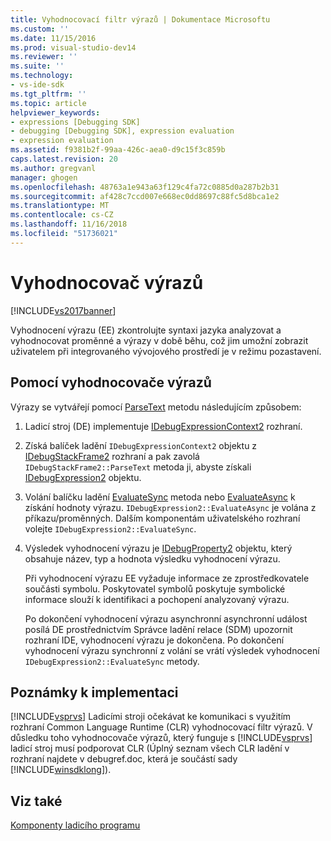 ```yaml
---
title: Vyhodnocovací filtr výrazů | Dokumentace Microsoftu
ms.custom: ''
ms.date: 11/15/2016
ms.prod: visual-studio-dev14
ms.reviewer: ''
ms.suite: ''
ms.technology:
- vs-ide-sdk
ms.tgt_pltfrm: ''
ms.topic: article
helpviewer_keywords:
- expressions [Debugging SDK]
- debugging [Debugging SDK], expression evaluation
- expression evaluation
ms.assetid: f9381b2f-99aa-426c-aea0-d9c15f3c859b
caps.latest.revision: 20
ms.author: gregvanl
manager: ghogen
ms.openlocfilehash: 48763a1e943a63f129c4fa72c0885d0a287b2b31
ms.sourcegitcommit: af428c7ccd007e668ec0dd8697c88fc5d8bca1e2
ms.translationtype: MT
ms.contentlocale: cs-CZ
ms.lasthandoff: 11/16/2018
ms.locfileid: "51736021"
---
```

# <a name="expression-evaluator"></a>Vyhodnocovač výrazů
[!INCLUDE[vs2017banner](../../includes/vs2017banner.md)]

Vyhodnocení výrazu (EE) zkontrolujte syntaxi jazyka analyzovat a vyhodnocovat proměnné a výrazy v době běhu, což jim umožní zobrazit uživatelem při integrovaného vývojového prostředí je v režimu pozastavení.  
  
## <a name="using-expression-evaluators"></a>Pomocí vyhodnocovače výrazů  
 Výrazy se vytvářejí pomocí [ParseText](../../extensibility/debugger/reference/idebugexpressioncontext2-parsetext.md) metodu následujícím způsobem:  
  
1. Ladicí stroj (DE) implementuje [IDebugExpressionContext2](../../extensibility/debugger/reference/idebugexpressioncontext2.md) rozhraní.  
  
2. Získá balíček ladění `IDebugExpressionContext2` objektu z [IDebugStackFrame2](../../extensibility/debugger/reference/idebugstackframe2.md) rozhraní a pak zavolá `IDebugStackFrame2::ParseText` metoda ji, abyste získali [IDebugExpression2](../../extensibility/debugger/reference/idebugexpression2.md) objektu.  
  
3. Volání balíčku ladění [EvaluateSync](../../extensibility/debugger/reference/idebugexpression2-evaluatesync.md) metoda nebo [EvaluateAsync](../../extensibility/debugger/reference/idebugexpression2-evaluateasync.md) k získání hodnoty výrazu. `IDebugExpression2::EvaluateAsync` je volána z příkazu/proměnných. Dalším komponentám uživatelského rozhraní volejte `IDebugExpression2::EvaluateSync`.  
  
4. Výsledek vyhodnocení výrazu je [IDebugProperty2](../../extensibility/debugger/reference/idebugproperty2.md) objektu, který obsahuje název, typ a hodnota výsledku vyhodnocení výrazu.  
  
   Při vyhodnocení výrazu EE vyžaduje informace ze zprostředkovatele součásti symbolu. Poskytovatel symbolů poskytuje symbolické informace slouží k identifikaci a pochopení analyzovaný výrazu.  
  
   Po dokončení vyhodnocení výrazu asynchronní asynchronní událost posílá DE prostřednictvím Správce ladění relace (SDM) upozornit rozhraní IDE, vyhodnocení výrazu je dokončena. Po dokončení vyhodnocení výrazu synchronní z volání se vrátí výsledek vyhodnocení `IDebugExpression2::EvaluateSync` metody.  
  
## <a name="implementation-notes"></a>Poznámky k implementaci  
 [!INCLUDE[vsprvs](../../includes/vsprvs-md.md)] Ladicími stroji očekávat ke komunikaci s využitím rozhraní Common Language Runtime (CLR) vyhodnocovací filtr výrazů. V důsledku toho vyhodnocovače výrazů, který funguje s [!INCLUDE[vsprvs](../../includes/vsprvs-md.md)] ladicí stroj musí podporovat CLR (Úplný seznam všech CLR ladění v rozhraní najdete v debugref.doc, která je součástí sady [!INCLUDE[winsdklong](../../includes/winsdklong-md.md)]).  
  
## <a name="see-also"></a>Viz také  
 [Komponenty ladicího programu](../../extensibility/debugger/debugger-components.md)

